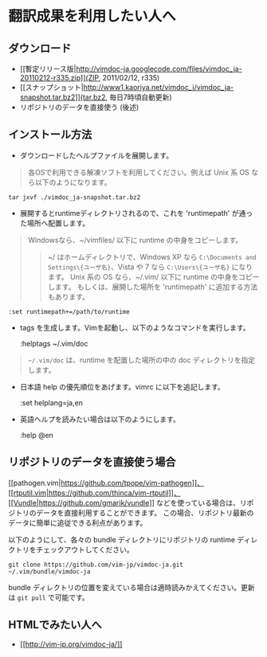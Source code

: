 翻訳成果を利用したい人へ
========================

ダウンロード
------------

  * [[暫定リリース版|http://vimdoc-ja.googlecode.com/files/vimdoc_ja-20110212-r335.zip]](ZIP, 2011/02/12, r335)
  * [[スナップショット|http://www1.kaoriya.net/vimdoc_j/vimdoc_ja-snapshot.tar.bz2]](tar.bz2, 毎日7時頃自動更新)
  * リポジトリのデータを直接使う (後述)

インストール方法
----------------

- ダウンロードしたヘルプファイルを展開します。

> 各OSで利用できる解凍ソフトを利用してください。例えば Unix 系 OS なら以下のようになります。

    tar jxvf ./vimdoc_ja-snapshot.tar.bz2

- 展開するとruntimeディレクトリされるので、これを 'runtimepath' が通った場所へ配置します。

> Windowsなら、~/vimfiles/ 以下に runtime の中身をコピーします。
>> ~/ はホームディレクトリで、Windows XP なら `C:\Documents and Settings\{ユーザ名}`、Vista や 7 なら `C:\Users\{ユーザ名}` になります。
>Unix 系の OS なら、~/.vim/ 以下に runtime の中身をコピーします。
>もしくは、展開した場所を 'runtimepath' に追加する方法もあります。

    :set runtimepath+=/path/to/runtime

- tags を生成します。Vimを起動し、以下のようなコマンドを実行します。

    :helptags ~/.vim/doc

> `~/.vim/doc` は、runtime を配置した場所の中の doc ディレクトリを指定します。

- 日本語 help の優先順位をあげます。vimrc に以下を追記します。

    :set helplang=ja,en

- 英語ヘルプを読みたい場合は以下のようにします。

    :help @en


リポジトリのデータを直接使う場合
--------------------------------

[[pathogen.vim|https://github.com/tpope/vim-pathogen]]、[[rtputil.vim|https://github.com/thinca/vim-rtputil]]、[[Vundle|https://github.com/gmarik/vundle]] などを使っている場合は、リポジトリのデータを直接利用することができます。
この場合、リポジトリ最新のデータに簡単に追従できる利点があります。

以下のようにして、各々の bundle ディレクトリにリポジトリの runtime ディレクトリをチェックアウトしてください。

    git clone https://github.com/vim-jp/vimdoc-ja.git ~/.vim/bundle/vimdoc-ja

bundle ディレクトリの位置を変えている場合は適時読みかえてください。更新は `git pull` で可能です。

HTMLでみたい人へ
----------------

  * [[http://vim-jp.org/vimdoc-ja/]]
